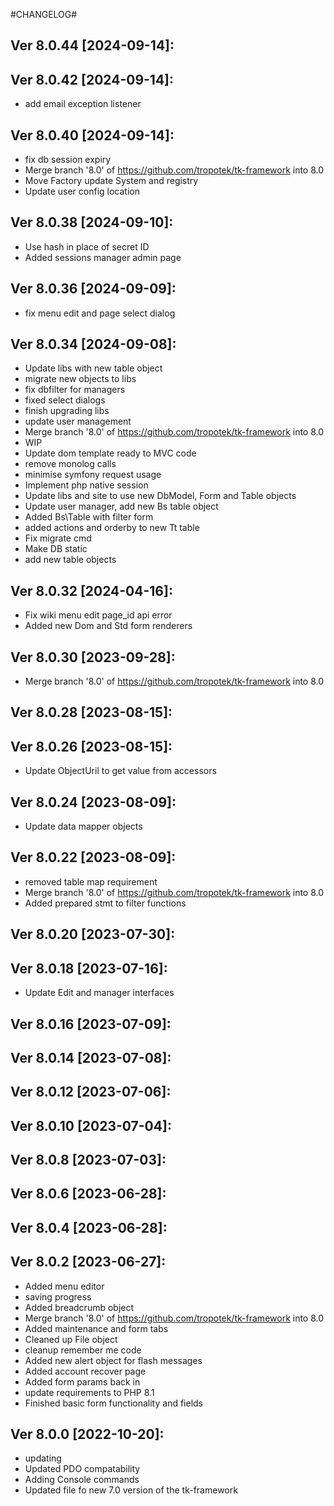 #CHANGELOG#

Ver 8.0.44 [2024-09-14]:
-------------------------------


Ver 8.0.42 [2024-09-14]:
-------------------------------
  - add email exception listener


Ver 8.0.40 [2024-09-14]:
-------------------------------
  - fix db session expiry
  - Merge branch '8.0' of https://github.com/tropotek/tk-framework into 8.0
  - Move Factory update System and registry
  - Update user config location


Ver 8.0.38 [2024-09-10]:
-------------------------------
  - Use hash in place of secret ID
  - Added sessions manager admin page


Ver 8.0.36 [2024-09-09]:
-------------------------------
  - fix menu edit and page select dialog


Ver 8.0.34 [2024-09-08]:
-------------------------------
  - Update libs with new table object
  - migrate new objects to libs
  - fix dbfilter for managers
  - fixed select dialogs
  - finish upgrading libs
  - update user management
  - Merge branch '8.0' of https://github.com/tropotek/tk-framework into 8.0
  - WIP
  - Update dom template ready to MVC code
  - remove monolog calls
  - minimise symfony request usage
  - Implement php native session
  - Update libs and site to use new DbModel, Form and Table objects
  - Update user manager, add new Bs table object
  - Added Bs\Table with filter form
  - added actions and orderby to new Tt table
  - Fix migrate cmd
  - Make DB static
  - add new table objects


Ver 8.0.32 [2024-04-16]:
-------------------------------
  - Fix wiki menu edit page_id api error
  - Added new Dom and Std form renderers


Ver 8.0.30 [2023-09-28]:
-------------------------------
  - Merge branch '8.0' of https://github.com/tropotek/tk-framework into 8.0


Ver 8.0.28 [2023-08-15]:
-------------------------------


Ver 8.0.26 [2023-08-15]:
-------------------------------
  - Update ObjectUril to get value from accessors


Ver 8.0.24 [2023-08-09]:
-------------------------------
  - Update data mapper objects


Ver 8.0.22 [2023-08-09]:
-------------------------------
  - removed table map requirement
  - Merge branch '8.0' of https://github.com/tropotek/tk-framework into 8.0
  - Added prepared stmt to filter functions


Ver 8.0.20 [2023-07-30]:
-------------------------------


Ver 8.0.18 [2023-07-16]:
-------------------------------
  - Update Edit and manager interfaces


Ver 8.0.16 [2023-07-09]:
-------------------------------


Ver 8.0.14 [2023-07-08]:
-------------------------------


Ver 8.0.12 [2023-07-06]:
-------------------------------


Ver 8.0.10 [2023-07-04]:
-------------------------------


Ver 8.0.8 [2023-07-03]:
-------------------------------


Ver 8.0.6 [2023-06-28]:
-------------------------------


Ver 8.0.4 [2023-06-28]:
-------------------------------


Ver 8.0.2 [2023-06-27]:
-------------------------------
  - Added menu editor
  - saving progress
  - Added breadcrumb object
  - Merge branch '8.0' of https://github.com/tropotek/tk-framework into 8.0
  - Added maintenance and form tabs
  - Cleaned up File object
  - cleanup remember me code
  - Added new alert object for flash messages
  - Added account recover page
  - Added form params back in
  - update requirements to PHP 8.1
  - Finished basic form functionality and fields


Ver 8.0.0 [2022-10-20]:
-------------------------------
  - updating
  - Updated PDO compatability
  - Adding Console commands
  - Updated file fo new 7.0 version of the tk-framework


